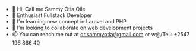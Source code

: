- 👋 Hi, Call me Sammy Otia Oile
- 👀 Enthusiast Fullstack Developer
- 🌱 I’m learning new concept in Laravel and PHP
- 💞️ I’m looking to collaborate on web development projects
- 📫 You can reach me out at dr.sammyotia@gmail.com or w@/Tell: +2547 196 866 40

<!---
drSammyOtia/drSammyOtia is a ✨ special ✨ repository because its `README.md` (this file) appears on your GitHub profile.
You can click the Preview link to take a look at your changes.
--->
